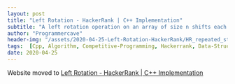 ```yaml
---
layout: post
title: "Left Rotation - HackerRank | C++ Implementation"
subtitle: "A left rotation operation on an array of size n shifts each of the array's elements 1 unit to the left. For example, if 2 left rotations are performed on array [1, 2, 3, 4, 5], then the array would become  [3, 4, 5, 1, 2]. Given an array of n integers and a number, d, perform d left rotations on the array. Then print the updated array as a single line of space-separated integers."
author: "Programmercave"
header-img: "/assets/2020-04-25-Left-Rotation-HackerRank/HR_repeated_string.jpg"
tags:  [Cpp, Algorithm, Competitive-Programming, Hackerrank, Data-Structure]
date: 2020-04-25
---
```


Website moved to [Left Rotation - HackerRank | C++ Implementation](https://programmercave.com/blog/2020/04/25/Left-Rotation-HackerRank-Challenge-Cpp-Implementation)
